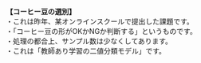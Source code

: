 <b>【コーヒー豆の選別】</b><br>
・これは昨年、某オンラインスクールで提出した課題です。<br>
・「コーヒー豆の形がOKかNGか判断する」というものです。<br>
・処理の都合上、サンプル数は少なくしてあります。<br>
・これは「教師あり学習の二値分類モデル」です。

